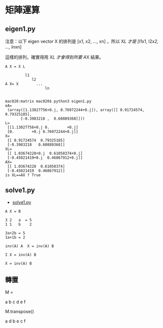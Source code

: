 # 矩陣運算

## eigen1.py

注意：以下 eigen vector X 的排列是 [x1, x2, ..., xn] ，所以 X*L 才是 [l1*x1, l2*x2, ..., ln*xn]

這樣的排列，確實得用 X*L 才會得到所要 A*X 結果。

```
A X = X L

         l1
            l2
A X= X        ...         
                  ln


mac020:matrix mac020$ python3 eigen1.py
eA=
 (array([1.13027756+0.j, 0.76972244+0.j]), array([[ 0.91724574,  0.79325185],
       [-0.3983218 ,  0.60889368]]))
L=
 [[1.13027756+0.j 0.        +0.j]
 [0.        +0.j 0.76972244+0.j]]
X=
 [[ 0.91724574  0.79325185]
 [-0.3983218   0.60889368]]
XL=
 [[ 1.03674228+0.j  0.61058374+0.j]
 [-0.45021419+0.j  0.46867912+0.j]]
AX=
 [[ 1.03674228  0.61058374]
 [-0.45021419  0.46867912]]
is XL==AX ? True
```

## solve1.py

* [solve1.py](solve1.py) 


```
A X = B

3 2   a  = 5
1 1   b    2

3a+2b = 5
1a+1b = 2

inv(A) A  X = inv(A) B

I X = inv(A) B

X = inv(A) B
```

## 轉置

M = 

a b c
d e f

M.transpose()

a d
b e
c f